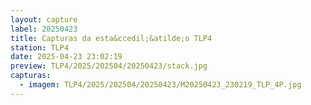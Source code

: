 ```yaml
---
layout: capture
label: 20250423
title: Capturas da esta&ccedil;&atilde;o TLP4
station: TLP4
date: 2025-04-23 23:02:19
preview: TLP4/2025/202504/20250423/stack.jpg
capturas:
  - imagem: TLP4/2025/202504/20250423/M20250423_230219_TLP_4P.jpg
---
```

